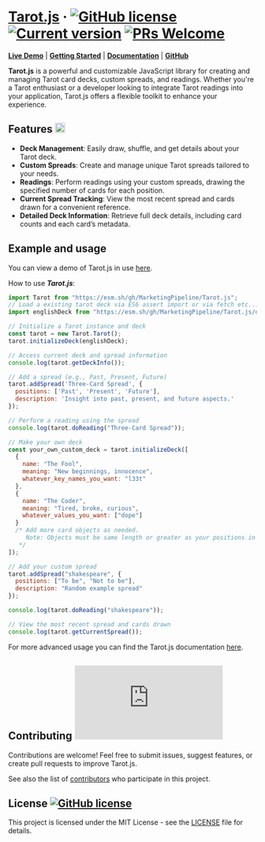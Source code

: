 # [Tarot.js](https://github.com/MarketingPipeline/Tarot.js/) &middot; [![GitHub license](https://img.shields.io/badge/license-MIT-blue.svg)](https://github.com/MarketingPipeline/Tarot.js/blob/main/LICENSE) [![Current version](https://img.shields.io/github/package-json/v/MarketingPipeline/Tarot.js.svg?style=flat)](https://github.com/MarketingPipeline/Tarot.js/releases)  [![PRs Welcome](https://img.shields.io/badge/PRs-welcome-brightgreen.svg)](https://github.com/MarketingPipeline/Tarot.js/blob/main/README.md#contributing-)


**[Live Demo](https://marketingpipeline.github.io/Tarot.js/)** | **[Getting Started](https://github.com/MarketingPipeline/Tarot.js/wiki/1.-Getting-Started)** | **[Documentation](https://github.com/MarketingPipeline/Tarot.js/wiki)** | **[GitHub](https://github.com/MarketingPipeline/Tarot.js/)**

**Tarot.js** is a powerful and customizable JavaScript library for creating and managing Tarot card decks, custom spreads, and readings. Whether you're a Tarot enthusiast or a developer looking to integrate Tarot readings into your application, Tarot.js offers a flexible toolkit to enhance your experience.


## Features <img height="20px" src="https://user-images.githubusercontent.com/86180097/196882869-d38fe649-8e33-44fe-ae91-b1f9cd5f1c3e.png">

- **Deck Management**: Easily draw, shuffle, and get details about your Tarot deck.
- **Custom Spreads**: Create and manage unique Tarot spreads tailored to your needs.
- **Readings**: Perform readings using your custom spreads, drawing the specified number of cards for each position.
- **Current Spread Tracking**: View the most recent spread and cards drawn for a convenient reference.
- **Detailed Deck Information**: Retrieve full deck details, including card counts and each card’s metadata.


## Example and usage

You can view a demo of Tarot.js in use [here](https://marketingpipeline.github.io/Tarot.js/).

How to use **_Tarot.js_**:

```javascript
import Tarot from "https://esm.sh/gh/MarketingPipeline/Tarot.js";
// Load a existing tarot deck via ES6 assert import or via fetch etc... 
import englishDeck from "https://esm.sh/gh/MarketingPipeline/Tarot.js/decks/en/default.json" assert { type: "json" }; 

// Initialize a Tarot instance and deck
const tarot = new Tarot.Tarot();
tarot.initializeDeck(englishDeck);

// Access current deck and spread information
console.log(tarot.getDeckInfo());

// Add a spread (e.g., Past, Present, Future)
tarot.addSpread('Three-Card Spread', {
  positions: ['Past', 'Present', 'Future'],
  description: 'Insight into past, present, and future aspects.'
});

// Perform a reading using the spread
console.log(tarot.doReading("Three-Card Spread"));

// Make your own deck
const your_own_custom_deck = tarot.initializeDeck([
  {
    name: "The Fool",
    meaning: "New beginnings, innocence",
    whatever_key_names_you_want: "l33t"
  },
  {
    name: "The Coder",
    meaning: "Tired, broke, curious",
    whatever_values_you_want: ["dope"]
  }
  /* Add more card objects as needed. 
     Note: Objects must be same length or greater as your positions in your spread.
   */
]);

// Add your custom spread
tarot.addSpread("shakespeare", {
  positions: ["To be", "Not to be"],
  description: "Random example spread"
});

console.log(tarot.doReading("shakespeare"));

// View the most recent spread and cards drawn
console.log(tarot.getCurrentSpread());
```

For more advanced usage you can find the Tarot.js documentation [here](https://github.com/MarketingPipeline/Tarot.js/wiki).  

## Contributing [![GitHub contributors](https://badgen.net/github/contributors/MarketingPipeline/Tarot.js)](https://github.com/MarketingPipeline/Tarot.js/graphs/contributors/)

Contributions are welcome! Feel free to submit issues, suggest features, or create pull requests to improve Tarot.js.

See also the list of
[contributors](https://github.com/MarketingPipeline/Tarot.js/graphs/contributors) who
participate in this project.

## License   [![GitHub license](https://img.shields.io/badge/license-MIT-blue.svg)](https://github.com/MarketingPipeline/Tarot.js/blob/main/LICENSE)

This project is licensed under the MIT License - see the
[LICENSE](https://github.com/MarketingPipeline/Tarot.js/blob/main/LICENSE) file for details.
